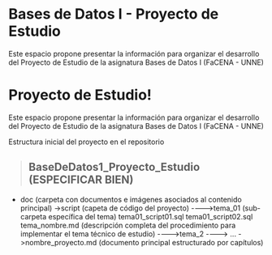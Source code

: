 # Bases de Datos I - Proyecto de Estudio
Este espacio propone presentar la información para organizar el desarrollo del Proyecto de Estudio de la asignatura Bases de Datos I (FaCENA - UNNE)

# Proyecto de Estudio!
Este espacio propone presentar la información para organizar el desarrollo del Proyecto de Estudio de la asignatura Bases de Datos I (FaCENA - UNNE)

Estructura inicial del proyecto en el repositorio

> ## BaseDeDatos1_Proyecto_Estudio (ESPECIFICAR BIEN)
- doc (carpeta con documentos e imágenes asociados al contenido principal)
->script (capeta de código del proyecto)
---->tema_01 (sub-carpeta específica del tema)
	  tema01_script01.sql
	  tema01_script02.sql
	  tema_nombre.md (descripción completa del procedimiento para implementar el tema técnico de estudio)
---->tema_2
----> ...
->nombre_proyecto.md (documento principal estructurado por capítulos)
